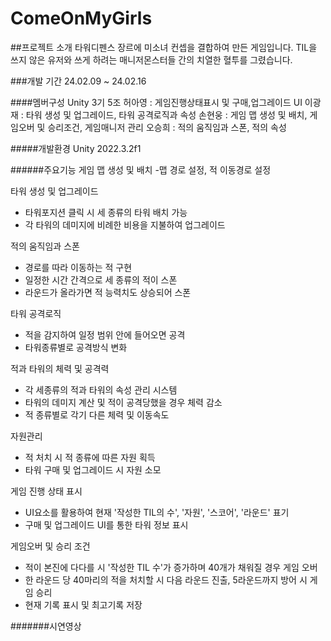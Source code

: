 # ComeOnMyGirls
 
##프로젝트 소개
타워디펜스 장르에 미소녀 컨셉을 결합하여 만든 게임입니다.
TIL을 쓰지 않은 유저와 쓰게 하려는 매니저몬스터들 간의 치열한 혈투를 그렸습니다.

###개발 기간
24.02.09 ~ 24.02.16

####멤버구성
Unity 3기 5조 
허아영 : 게임진행상태표시 및 구매,업그레이드 UI
이광재 : 타워 생성 및 업그레이드, 타워 공격로직과 속성
손현웅 : 게임 맵 생성 및 배치, 게임오버 및 승리조건, 게임매니저 관리
오승희 : 적의 움직임과 스폰, 적의 속성

#####개발환경
Unity 2022.3.2f1


######주요기능
게임 맵 생성 및 배치
-맵 경로 설정, 적 이동경로 설정

타워 생성 및 업그레이드
- 타워포지션 클릭 시 세 종류의 타워 배치 가능
- 각 타워의 데미지에 비례한 비용을 지불하여 업그레이드

적의 움직임과 스폰
- 경로를 따라 이동하는 적 구현
- 일정한 시간 간격으로 세 종류의 적이 스폰
- 라운드가 올라가면 적 능력치도 상승되어 스폰

타워 공격로직
- 적을 감지하여 일정 범위 안에 들어오면 공격
- 타워종류별로 공격방식 변화

적과 타워의 체력 및 공격력
- 각 세종류의 적과 타워의 속성 관리 시스템
- 타워의 데미지 계산 및 적이 공격당했을 경우 체력 감소
- 적 종류별로 각기 다른 체력 및 이동속도

자원관리
- 적 처치 시 적 종류에 따른 자원 획득
- 타워 구매 및 업그레이드 시 자원 소모

게임 진행 상태 표시
- UI요소를 활용하여 현재 '작성한 TIL의 수', '자원', '스코어', '라운드' 표기
- 구매 및 업그레이드 UI를 통한 타워 정보 표시

게임오버 및 승리 조건
- 적이 본진에 다다를 시 '작성한 TIL 수'가 증가하며 40개가 채워질 경우 게임 오버
- 한 라운드 당 40마리의 적을 처치할 시 다음 라운드 진출, 5라운드까지 방어 시 게임 승리
- 현재 기록 표시 및 최고기록 저장

#######시연영상
